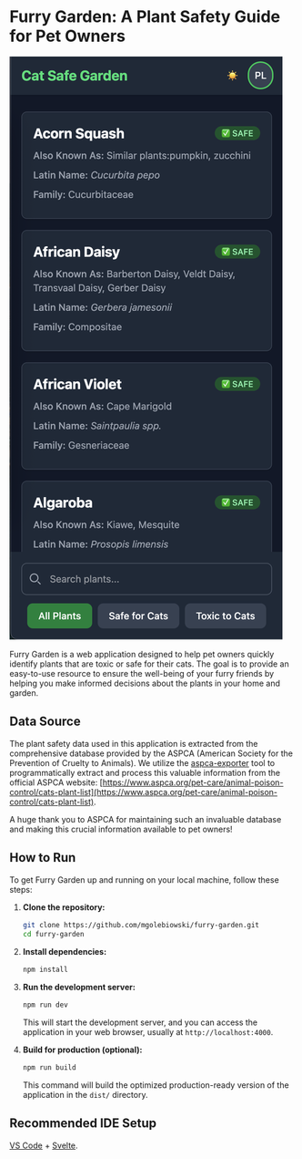 # Furry Garden: A Plant Safety Guide for Pet Owners

![Screenshot of Furry Garden](assets/screenshot.png)

Furry Garden is a web application designed to help pet owners quickly identify plants that are toxic or safe for their cats. The goal is to provide an easy-to-use resource to ensure the well-being of your furry friends by helping you make informed decisions about the plants in your home and garden.

## Data Source

The plant safety data used in this application is extracted from the comprehensive database provided by the ASPCA (American Society for the Prevention of Cruelty to Animals). We utilize the [aspca-exporter](https://github.com/mgolebiowski/aspca-exporter) tool to programmatically extract and process this valuable information from the official ASPCA website: [https://www.aspca.org/pet-care/animal-poison-control/cats-plant-list](https://www.aspca.org/pet-care/animal-poison-control/cats-plant-list).

A huge thank you to ASPCA for maintaining such an invaluable database and making this crucial information available to pet owners!

## How to Run

To get Furry Garden up and running on your local machine, follow these steps:

1.  **Clone the repository:**
    ```bash
    git clone https://github.com/mgolebiowski/furry-garden.git
    cd furry-garden
    ```

2.  **Install dependencies:**
    ```bash
    npm install
    ```

3.  **Run the development server:**
    ```bash
    npm run dev
    ```
    This will start the development server, and you can access the application in your web browser, usually at `http://localhost:4000`.

4.  **Build for production (optional):**
    ```bash
    npm run build
    ```
    This command will build the optimized production-ready version of the application in the `dist/` directory.

## Recommended IDE Setup

[VS Code](https://code.visualstudio.com/) + [Svelte](https://marketplace.visualstudio.com/items?itemName=svelte.svelte-vscode).